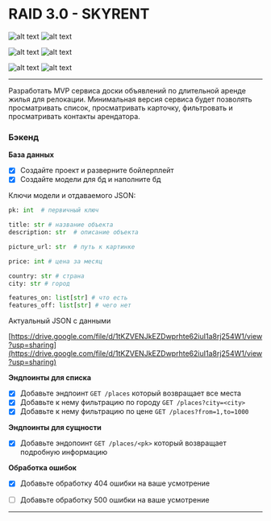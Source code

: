 # RAID 3.0 - SKYRENT
![alt text](https://img.shields.io/badge/Python-v3.10.6-blue?style=for-the-badge&logo=appveyor "Python")
![alt text](https://img.shields.io/badge/Flask-v2.2.3-green?style=for-the-badge&logo=appveyor "Flask")

![alt text](https://img.shields.io/badge/Flask%E2%80%93SQLAlchemy-v3.0.3-yellow?style=for-the-badge&logo=appveyor "Python")
![alt text](https://img.shields.io/badge/flask%E2%80%93restx-v1.0.6-yellow?style=for-the-badge&logo=appveyor "Python")

![alt text](https://img.shields.io/badge/SQLAlchemy-v2.0.4-yellow?style=for-the-badge&logo=appveyor "Python")
![alt text](https://img.shields.io/badge/marshmallow-v3.19.0-yellow?style=for-the-badge&logo=appveyor "Python")

***
Разработать MVP сервиса доски объявлений по 
длительной аренде жилья для релокации. Минимальная версия 
сервиса будет позволять просматривать список, просматривать 
карточку, фильтровать и просматривать контакты арендатора.

### Бэкенд

**База данных**

- [x]  Создайте проект и разверните бойлерплейт
- [x]  Создайте модели для бд и наполните бд

Ключи модели и отдаваемого JSON:

```python
pk: int  # первичный ключ

title: str # название объекта
description: str  # описание объекта

picture_url: str  # путь к картинке

price: int # цена за месяц

country: str # страна
city: str # город

features_on: list[str] # что есть
features_off: list[str] # чего нет
```

Актуальный JSON с данными

[https://drive.google.com/file/d/1tKZVENJkEZDwprhte62iuI1a8rj254W1/view?usp=sharing](https://drive.google.com/file/d/1tKZVENJkEZDwprhte62iuI1a8rj254W1/view?usp=sharing)

**Эндпоинты для списка**

- [x]  Добавьте эндпоинт `GET /places` который возвращает все места
- [x]  Добавьте к нему фильтрацию по городу `GET /places?city=<city>`
- [x]  Добавьте к нему фильтрацию по цене `GET /places?from=1,to=1000`

**Эндпоинты для сущности**

- [x]  Добавьте эндопоинт `GET /places/<pk>` который возвращает подробную информацию

**Обработка ошибок**

- [x]  Добавьте обработку 404 ошибки на ваше усмотрение

- [ ]  Добавьте обработку 500 ошибки на ваше усмотрение

---
